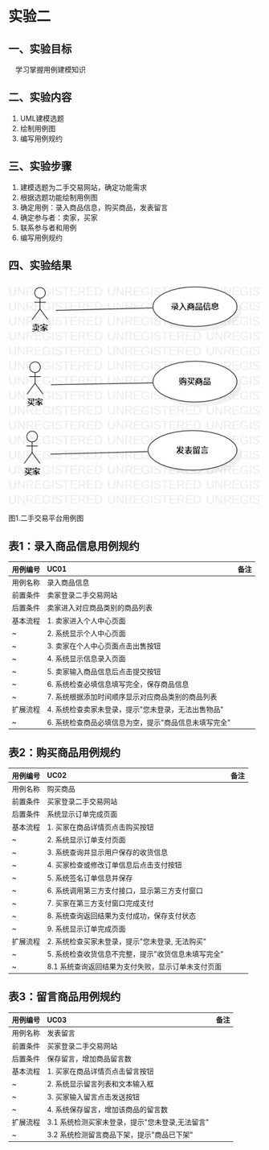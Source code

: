 # 实验二

## 一、实验目标

&emsp;学习掌握用例建模知识

## 二、实验内容

1. UML建模选题
2. 绘制用例图
3. 编写用例规约

## 三、实验步骤

1. 建模选题为二手交易网站，确定功能需求
2. 根据选题功能绘制用例图
3. 确定用例：录入商品信息，购买商品，发表留言
4. 确定参与者：卖家，买家
5. 联系参与者和用例
6. 编写用例规约

## 四、实验结果
![第一张UML图](./Lab2_UseCaseDiagram.png)

图1.二手交易平台用例图

## 表1：录入商品信息用例规约  

用例编号  | UC01 | 备注  
-|:-|-  
用例名称  | 录入商品信息  |   
前置条件  |卖家登录二手交易网站      |  
后置条件  |卖家进入对应商品类别的商品列表     |   
基本流程  | 1. 卖家进入个人中心页面  | 
~| 2. 系统显示个人中心页面  |   
~| 3. 卖家在个人中心页面点击出售按钮  |   
~| 4. 系统显示信息录入页面  |   
~| 5. 卖家输入商品信息后点击提交按钮 |  
~| 6. 系统检查必填信息填写完全，保存商品信息 |
~| 7. 系统根据添加时间顺序显示对应商品类别的商品列表 |
扩展流程  | 4. 系统检查卖家未登录，提示"您未登录，无法出售物品" |    
~| 6. 系统检查商品必填信息为空，提示"商品信息未填写完全"   |  

## 表2：购买商品用例规约  

用例编号  | UC02 | 备注  
-|:-|-  
用例名称  | 购买商品  |   
前置条件  | 买家登录二手交易网站   |
后置条件  | 系统显示订单完成页面   |   
基本流程  | 1. 买家在商品详情页点击购买按钮   |  
~| 2. 系统显示订单支付页面 |   
~| 3. 系统查询并显示用户保存的收货信息  |   
~| 4. 买家检查或修改订单信息后点击支付按钮 |    
~| 5. 系统签名订单信息并保存 |
~| 6. 系统调用第三方支付接口，显示第三方支付窗口 |
~| 7. 买家在第三方支付窗口完成支付 |
~| 8. 系统查询返回结果为支付成功，保存支付状态|
~| 9. 系统显示订单完成页面  |
扩展流程  | 2. 系统检查买家未登录，提示"您未登录, 无法购买"   |  
~| 5. 系统检查收货信息不完整，提示"收货信息未填写完全"  | 
~| 8.1 系统查询返回结果为支付失败，显示订单未支付页面 |

## 表3：留言商品用例规约  

用例编号  | UC03 | 备注  
-|:-|-  
用例名称  | 发表留言  |   
前置条件  | 买家登录二手交易网站   |
后置条件  | 保存留言，增加商品留言数   |   
基本流程  | 1. 买家在商品详情页点击留言按钮   |  
~| 2. 系统显示留言列表和文本输入框 |   
~| 3. 买家输入留言点击发送按钮  |   
~| 4. 系统保存留言，增加该商品的留言数 |    
扩展流程  | 3.1 系统检测买家未登录，提示"您未登录,无法留言" |  
~| 3.2 系统检测留言商品下架，提示"商品已下架" |
